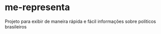 # me-representa
Projeto para exibir de maneira rápida e fácil informações sobre políticos brasileiros 
